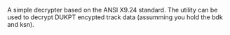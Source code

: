 A simple decrypter based on the ANSI X9.24 standard.  The utility can be used to decrypt DUKPT encypted track data (assumming you hold the bdk and ksn). 